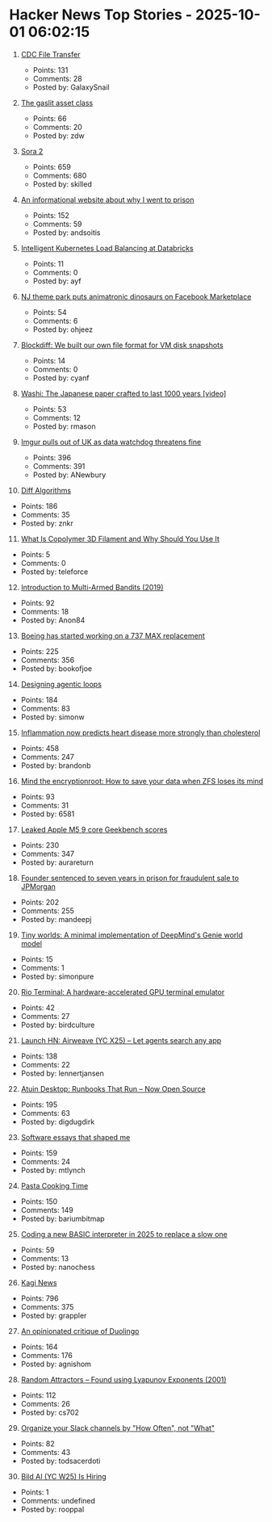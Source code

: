 # Hacker News Top Stories - 2025-10-01 06:02:15

1. [CDC File Transfer](https://github.com/google/cdc-file-transfer)
   - Points: 131
   - Comments: 28
   - Posted by: GalaxySnail

2. [The gaslit asset class](https://blog.dshr.org/2025/09/the-gaslit-asset-class.html)
   - Points: 66
   - Comments: 20
   - Posted by: zdw

3. [Sora 2](https://openai.com/index/sora-2/)
   - Points: 659
   - Comments: 680
   - Posted by: skilled

4. [An informational website about why I went to prison](https://prison.josh.mn/)
   - Points: 152
   - Comments: 59
   - Posted by: andsoitis

5. [Intelligent Kubernetes Load Balancing at Databricks](https://www.databricks.com/blog/intelligent-kubernetes-load-balancing-databricks)
   - Points: 11
   - Comments: 0
   - Posted by: ayf

6. [NJ theme park puts animatronic dinosaurs on Facebook Marketplace](https://gizmodo.com/new-jersey-theme-park-puts-animatronic-dinosaurs-on-facebook-marketplace-as-it-shuts-down-2000664489)
   - Points: 54
   - Comments: 6
   - Posted by: ohjeez

7. [Blockdiff: We built our own file format for VM disk snapshots](https://cognition.ai/blog/blockdiff)
   - Points: 14
   - Comments: 0
   - Posted by: cyanf

8. [Washi: The Japanese paper crafted to last 1000 years [video]](https://www.bbc.com/reel/video/p0m4mg2j/washi-the-japanese-paper-crafted-to-last-1-000-years)
   - Points: 53
   - Comments: 12
   - Posted by: rmason

9. [Imgur pulls out of UK as data watchdog threatens fine](https://www.express.co.uk/news/uk/2115228/image-site-imgur-pulls-out)
   - Points: 396
   - Comments: 391
   - Posted by: ANewbury

10. [Diff Algorithms](https://flo.znkr.io/diff/)
   - Points: 186
   - Comments: 35
   - Posted by: znkr

11. [What Is Copolymer 3D Filament and Why Should You Use It](https://filamatrix.com/blogs/blogs/what-is-copolymer-3d-filament-and-why-should-you-use-it)
   - Points: 5
   - Comments: 0
   - Posted by: teleforce

12. [Introduction to Multi-Armed Bandits (2019)](https://arxiv.org/abs/1904.07272)
   - Points: 92
   - Comments: 18
   - Posted by: Anon84

13. [Boeing has started working on a 737 MAX replacement](https://www.wsj.com/business/airlines/boeing-has-started-working-on-a-737-max-replacement-40a110df)
   - Points: 225
   - Comments: 356
   - Posted by: bookofjoe

14. [Designing agentic loops](https://simonwillison.net/2025/Sep/30/designing-agentic-loops/)
   - Points: 184
   - Comments: 83
   - Posted by: simonw

15. [Inflammation now predicts heart disease more strongly than cholesterol](https://www.empirical.health/blog/inflammation-and-heart-health/)
   - Points: 458
   - Comments: 247
   - Posted by: brandonb

16. [Mind the encryptionroot: How to save your data when ZFS loses its mind](https://sambowman.tech/blog/posts/mind-the-encryptionroot-how-to-save-your-data-when-zfs-loses-its-mind/)
   - Points: 93
   - Comments: 31
   - Posted by: 6581

17. [Leaked Apple M5 9 core Geekbench scores](https://browser.geekbench.com/v6/cpu/14173685)
   - Points: 230
   - Comments: 347
   - Posted by: aurareturn

18. [Founder sentenced to seven years in prison for fraudulent sale to JPMorgan](https://www.cnn.com/2025/09/30/business/charlie-javice-frank-sentenced-jpmorgan-intl)
   - Points: 202
   - Comments: 255
   - Posted by: mandeepj

19. [Tiny worlds: A minimal implementation of DeepMind's Genie world model](https://github.com/AlmondGod/tinyworlds)
   - Points: 15
   - Comments: 1
   - Posted by: simonpure

20. [Rio Terminal: A hardware-accelerated GPU terminal emulator](https://rioterm.com/)
   - Points: 42
   - Comments: 27
   - Posted by: birdculture

21. [Launch HN: Airweave (YC X25) – Let agents search any app](https://github.com/airweave-ai/airweave)
   - Points: 138
   - Comments: 22
   - Posted by: lennertjansen

22. [Atuin Desktop: Runbooks That Run – Now Open Source](https://blog.atuin.sh/atuin-desktop-open-source/)
   - Points: 195
   - Comments: 63
   - Posted by: digdugdirk

23. [Software essays that shaped me](https://refactoringenglish.com/blog/software-essays-that-shaped-me/)
   - Points: 159
   - Comments: 24
   - Posted by: mtlynch

24. [Pasta Cooking Time](https://www.jefftk.com/p/pasta-cooking-time)
   - Points: 150
   - Comments: 149
   - Posted by: bariumbitmap

25. [Coding a new BASIC interpreter in 2025 to replace a slow one](https://nanochess.org/ecs_basic.html)
   - Points: 59
   - Comments: 13
   - Posted by: nanochess

26. [Kagi News](https://blog.kagi.com/kagi-news)
   - Points: 796
   - Comments: 375
   - Posted by: grappler

27. [An opinionated critique of Duolingo](https://isomorphism.xyz/blog/2025/duolingo/)
   - Points: 164
   - Comments: 176
   - Posted by: agnishom

28. [Random Attractors – Found using Lyapunov Exponents (2001)](https://paulbourke.net/fractals/lyapunov/)
   - Points: 112
   - Comments: 26
   - Posted by: cs702

29. [Organize your Slack channels by "How Often", not "What"](https://aggressivelyparaphrasing.me/2025/09/30/organize-your-slack-channels-by-how-often-not-what/)
   - Points: 82
   - Comments: 43
   - Posted by: todsacerdoti

30. [Bild AI (YC W25) Is Hiring](https://www.ycombinator.com/companies/bild-ai/jobs/m2ilR5L-founding-engineer-applied-ai)
   - Points: 1
   - Comments: undefined
   - Posted by: rooppal

